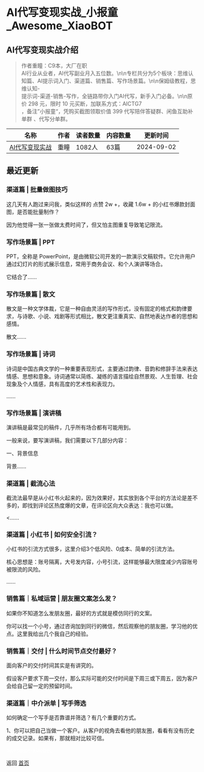 # AI代写变现实战_小报童_Awesome_XiaoBOT

## AI代写变现实战介绍
> 作者重瞳：C9本，大厂在职  
AI行业从业者，AI代写副业月入五位数。\n\n专栏共分为5个板块：思维认知篇、AI提示词入门、渠道篇、销售篇、写作场景篇。\n\n保姆级教程，思维认知-  
提示词-渠道-销售-写作，全链路带你入门AI代写，新手入门必备。\n\n原价 298 元，限时 10 元买断，加联系方式：AICTG7  
，备注”小报童“，凭购买截图领取价值 399 代写陪伴答疑群、闲鱼互助补单群 、代写分单群。  
  


|名称|作者|读者数量|内容数量|更新时间|
|---|---|---|---|---|
|[AI代写变现实战](https://xiaobot.net/p/27504?refer=0b133df9-27dc-423b-8101-639049001c13)|重瞳|1082人|63篇|2024-09-02|

## 最近更新
### 渠道篇 | 批量做图技巧

这几天有人跑过来问我，类似这样的 点赞 2w +，收藏 1.6w + 的小红书爆款封面图，是否能批量制作？

因为他觉得一张一张做太费时间了，但又怕主图重复导致笔记限流。

### 写作场景篇 | PPT

PPT，全称是 PowerPoint，是由微软公司开发的一款演示文稿软件。它允许用户通过幻灯片的形式展示信息，常用于商务会议、和个人演讲等场合。

它结合了......

### 写作场景篇 | 散文

散文是一种文学体裁，它是一种自由灵活的写作形式，没有固定的格式和韵律要求，与诗歌、小说、戏剧等形式相比，散文更注重真实、自然地表达作者的思想和感情。

散文......

### 写作场景篇 | 诗词

诗词是中国古典文学的一种重要表现形式，主要通过韵律、音韵和修辞手法来表达情感、思想和意象。诗词通常以简练、凝练的语言描绘自然景观、人生哲理、社会现象及个人情感，具有高度的艺术性和表现力。

......

### 写作场景篇 | 演讲稿

演讲稿是最常见的稿件，几乎所有场合都有可能用到。

一般来说，要写演讲稿，我们需要以下几部分内容：

一、背景信息

背景......

### 渠道篇 | 截流心法

截流法最早是从小红书火起来的，因为效果好，其实放到各个平台的方法论是差不多的，即找到评论区热度爆的文章，在评论区向大众表达：我也可以做。

<......

### 渠道篇 | 小红书 | 如何安全引流？

小红书的引流方式很多，这里介绍3个低风险、0成本、简单的引流方法。

核心思想是：账号隔离，大号发内容，小号引流，这样能够最大限度减少内容账号被限流的风险。

......

### 销售篇｜私域运营 | 朋友圈文案怎么发？

如果你不知道怎么发朋友圈，最好的方式就是模仿同行的文案。

你可以找一个小号，通过咨询加到同行的微信，然后观察他的朋友圈，学习他的优点。这里我给出几个我自己的经验。

### 销售篇｜交付 | 什么时间节点交付最好？

面向客户的交付时间其实是有讲究的。

假设客户要求下周一交付，那么实际可能的交付时间是下周三或下周五，因为客户会给自己留一定的预留时间。

### 渠道篇｜中介派单 | 写手筛选

如何确定一个写手是否靠谱并筛选？有几个重要的方式。

1、你可以把自己当做一个客户。从客户的视角去看他的朋友圈，看看有没有历史的成交记录。如果有，那就相对比较可信。


<a href="https://github.com/Reno9527/awesome-xiaobot" style="color: white; text-decoration: none;">awesome-xiaobot</a>

返回 [首页](../README.md)
